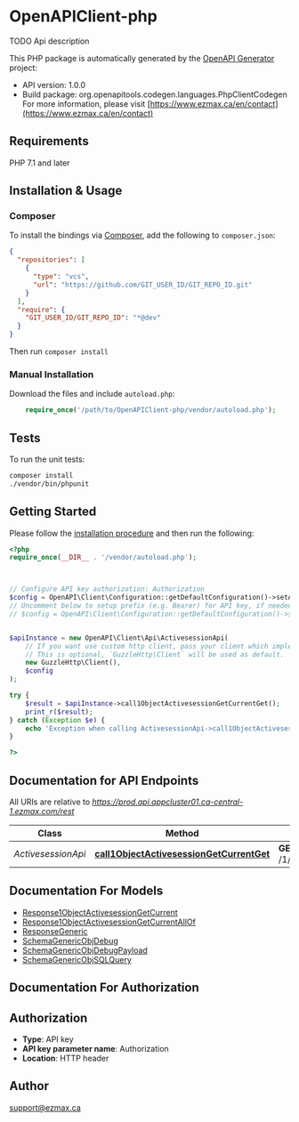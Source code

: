 # OpenAPIClient-php

TODO Api description

This PHP package is automatically generated by the [OpenAPI Generator](https://openapi-generator.tech) project:

- API version: 1.0.0
- Build package: org.openapitools.codegen.languages.PhpClientCodegen
For more information, please visit [https://www.ezmax.ca/en/contact](https://www.ezmax.ca/en/contact)

## Requirements

PHP 7.1 and later

## Installation & Usage

### Composer

To install the bindings via [Composer](http://getcomposer.org/), add the following to `composer.json`:

```json
{
  "repositories": [
    {
      "type": "vcs",
      "url": "https://github.com/GIT_USER_ID/GIT_REPO_ID.git"
    }
  ],
  "require": {
    "GIT_USER_ID/GIT_REPO_ID": "*@dev"
  }
}
```

Then run `composer install`

### Manual Installation

Download the files and include `autoload.php`:

```php
    require_once('/path/to/OpenAPIClient-php/vendor/autoload.php');
```

## Tests

To run the unit tests:

```bash
composer install
./vendor/bin/phpunit
```

## Getting Started

Please follow the [installation procedure](#installation--usage) and then run the following:

```php
<?php
require_once(__DIR__ . '/vendor/autoload.php');



// Configure API key authorization: Authorization
$config = OpenAPI\Client\Configuration::getDefaultConfiguration()->setApiKey('Authorization', 'YOUR_API_KEY');
// Uncomment below to setup prefix (e.g. Bearer) for API key, if needed
// $config = OpenAPI\Client\Configuration::getDefaultConfiguration()->setApiKeyPrefix('Authorization', 'Bearer');


$apiInstance = new OpenAPI\Client\Api\ActivesessionApi(
    // If you want use custom http client, pass your client which implements `GuzzleHttp\ClientInterface`.
    // This is optional, `GuzzleHttp\Client` will be used as default.
    new GuzzleHttp\Client(),
    $config
);

try {
    $result = $apiInstance->call1ObjectActivesessionGetCurrentGet();
    print_r($result);
} catch (Exception $e) {
    echo 'Exception when calling ActivesessionApi->call1ObjectActivesessionGetCurrentGet: ', $e->getMessage(), PHP_EOL;
}

?>
```

## Documentation for API Endpoints

All URIs are relative to *https://prod.api.appcluster01.ca-central-1.ezmax.com/rest*

Class | Method | HTTP request | Description
------------ | ------------- | ------------- | -------------
*ActivesessionApi* | [**call1ObjectActivesessionGetCurrentGet**](docs/Api/ActivesessionApi.md#call1objectactivesessiongetcurrentget) | **GET** /1/object/activesession/getCurrent | Get Current Activesession


## Documentation For Models

 - [Response1ObjectActivesessionGetCurrent](docs/Model/Response1ObjectActivesessionGetCurrent.md)
 - [Response1ObjectActivesessionGetCurrentAllOf](docs/Model/Response1ObjectActivesessionGetCurrentAllOf.md)
 - [ResponseGeneric](docs/Model/ResponseGeneric.md)
 - [SchemaGenericObjDebug](docs/Model/SchemaGenericObjDebug.md)
 - [SchemaGenericObjDebugPayload](docs/Model/SchemaGenericObjDebugPayload.md)
 - [SchemaGenericObjSQLQuery](docs/Model/SchemaGenericObjSQLQuery.md)


## Documentation For Authorization



## Authorization


- **Type**: API key
- **API key parameter name**: Authorization
- **Location**: HTTP header



## Author

support@ezmax.ca

